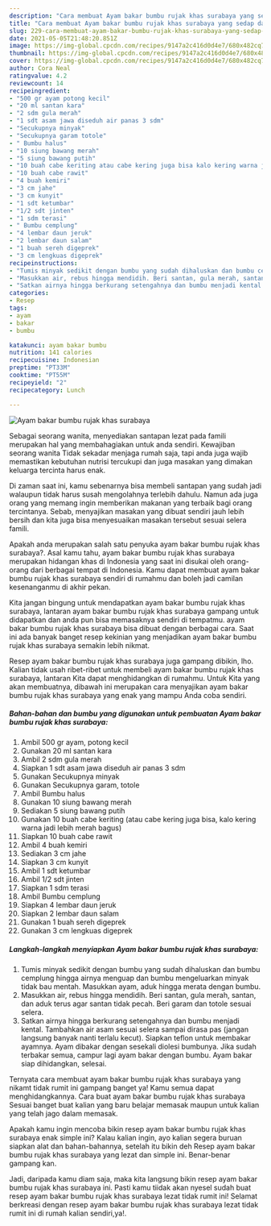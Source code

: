 ```yaml
---
description: "Cara membuat Ayam bakar bumbu rujak khas surabaya yang sedap dan Mudah Dibuat"
title: "Cara membuat Ayam bakar bumbu rujak khas surabaya yang sedap dan Mudah Dibuat"
slug: 229-cara-membuat-ayam-bakar-bumbu-rujak-khas-surabaya-yang-sedap-dan-mudah-dibuat
date: 2021-05-05T21:48:20.851Z
image: https://img-global.cpcdn.com/recipes/9147a2c416d0d4e7/680x482cq70/ayam-bakar-bumbu-rujak-khas-surabaya-foto-resep-utama.jpg
thumbnail: https://img-global.cpcdn.com/recipes/9147a2c416d0d4e7/680x482cq70/ayam-bakar-bumbu-rujak-khas-surabaya-foto-resep-utama.jpg
cover: https://img-global.cpcdn.com/recipes/9147a2c416d0d4e7/680x482cq70/ayam-bakar-bumbu-rujak-khas-surabaya-foto-resep-utama.jpg
author: Cora Neal
ratingvalue: 4.2
reviewcount: 14
recipeingredient:
- "500 gr ayam potong kecil"
- "20 ml santan kara"
- "2 sdm gula merah"
- "1 sdt asam jawa diseduh air panas 3 sdm"
- "Secukupnya minyak"
- "Secukupnya garam totole"
- " Bumbu halus"
- "10 siung bawang merah"
- "5 siung bawang putih"
- "10 buah cabe keriting atau cabe kering juga bisa kalo kering warna jadi lebih merah bagus"
- "10 buah cabe rawit"
- "4 buah kemiri"
- "3 cm jahe"
- "3 cm kunyit"
- "1 sdt ketumbar"
- "1/2 sdt jinten"
- "1 sdm terasi"
- " Bumbu cemplung"
- "4 lembar daun jeruk"
- "2 lembar daun salam"
- "1 buah sereh digeprek"
- "3 cm lengkuas digeprek"
recipeinstructions:
- "Tumis minyak sedikit dengan bumbu yang sudah dihaluskan dan bumbu cemplung hingga airnya menguap dan bumbu mengeluarkan minyak tidak bau mentah. Masukkan ayam, aduk hingga merata dengan bumbu."
- "Masukkan air, rebus hingga mendidih. Beri santan, gula merah, santan, dan aduk terus agar santan tidak pecah. Beri garam dan totole sesuai selera."
- "Satkan airnya hingga berkurang setengahnya dan bumbu menjadi kental. Tambahkan air asam sesuai selera sampai dirasa pas (jangan langsung banyak nanti terlalu kecut). Siapkan teflon untuk membakar ayamnya. Ayam dibakar dengan sesekali diolesi bumbunya. Jika sudah terbakar semua, campur lagi ayam bakar dengan bumbu. Ayam bakar siap dihidangkan, selesai."
categories:
- Resep
tags:
- ayam
- bakar
- bumbu

katakunci: ayam bakar bumbu 
nutrition: 141 calories
recipecuisine: Indonesian
preptime: "PT33M"
cooktime: "PT55M"
recipeyield: "2"
recipecategory: Lunch

---
```



![Ayam bakar bumbu rujak khas surabaya](https://img-global.cpcdn.com/recipes/9147a2c416d0d4e7/680x482cq70/ayam-bakar-bumbu-rujak-khas-surabaya-foto-resep-utama.jpg)

Sebagai seorang wanita, menyediakan santapan lezat pada famili merupakan hal yang membahagiakan untuk anda sendiri. Kewajiban seorang  wanita Tidak sekadar menjaga rumah saja, tapi anda juga wajib memastikan kebutuhan nutrisi tercukupi dan juga masakan yang dimakan keluarga tercinta harus enak.

Di zaman  saat ini, kamu sebenarnya bisa membeli santapan yang sudah jadi walaupun tidak harus susah mengolahnya terlebih dahulu. Namun ada juga orang yang memang ingin memberikan makanan yang terbaik bagi orang tercintanya. Sebab, menyajikan masakan yang dibuat sendiri jauh lebih bersih dan kita juga bisa menyesuaikan masakan tersebut sesuai selera famili. 



Apakah anda merupakan salah satu penyuka ayam bakar bumbu rujak khas surabaya?. Asal kamu tahu, ayam bakar bumbu rujak khas surabaya merupakan hidangan khas di Indonesia yang saat ini disukai oleh orang-orang dari berbagai tempat di Indonesia. Kamu dapat membuat ayam bakar bumbu rujak khas surabaya sendiri di rumahmu dan boleh jadi camilan kesenanganmu di akhir pekan.

Kita jangan bingung untuk mendapatkan ayam bakar bumbu rujak khas surabaya, lantaran ayam bakar bumbu rujak khas surabaya gampang untuk didapatkan dan anda pun bisa memasaknya sendiri di tempatmu. ayam bakar bumbu rujak khas surabaya bisa dibuat dengan berbagai cara. Saat ini ada banyak banget resep kekinian yang menjadikan ayam bakar bumbu rujak khas surabaya semakin lebih nikmat.

Resep ayam bakar bumbu rujak khas surabaya juga gampang dibikin, lho. Kalian tidak usah ribet-ribet untuk membeli ayam bakar bumbu rujak khas surabaya, lantaran Kita dapat menghidangkan di rumahmu. Untuk Kita yang akan membuatnya, dibawah ini merupakan cara menyajikan ayam bakar bumbu rujak khas surabaya yang enak yang mampu Anda coba sendiri.

<!--inarticleads1-->

##### Bahan-bahan dan bumbu yang digunakan untuk pembuatan Ayam bakar bumbu rujak khas surabaya:

1. Ambil 500 gr ayam, potong kecil
1. Gunakan 20 ml santan kara
1. Ambil 2 sdm gula merah
1. Siapkan 1 sdt asam jawa diseduh air panas 3 sdm
1. Gunakan Secukupnya minyak
1. Gunakan Secukupnya garam, totole
1. Ambil  Bumbu halus
1. Gunakan 10 siung bawang merah
1. Sediakan 5 siung bawang putih
1. Gunakan 10 buah cabe keriting (atau cabe kering juga bisa, kalo kering warna jadi lebih merah bagus)
1. Siapkan 10 buah cabe rawit
1. Ambil 4 buah kemiri
1. Sediakan 3 cm jahe
1. Siapkan 3 cm kunyit
1. Ambil 1 sdt ketumbar
1. Ambil 1/2 sdt jinten
1. Siapkan 1 sdm terasi
1. Ambil  Bumbu cemplung
1. Siapkan 4 lembar daun jeruk
1. Siapkan 2 lembar daun salam
1. Gunakan 1 buah sereh digeprek
1. Gunakan 3 cm lengkuas digeprek




<!--inarticleads2-->

##### Langkah-langkah menyiapkan Ayam bakar bumbu rujak khas surabaya:

1. Tumis minyak sedikit dengan bumbu yang sudah dihaluskan dan bumbu cemplung hingga airnya menguap dan bumbu mengeluarkan minyak tidak bau mentah. Masukkan ayam, aduk hingga merata dengan bumbu.
1. Masukkan air, rebus hingga mendidih. Beri santan, gula merah, santan, dan aduk terus agar santan tidak pecah. Beri garam dan totole sesuai selera.
1. Satkan airnya hingga berkurang setengahnya dan bumbu menjadi kental. Tambahkan air asam sesuai selera sampai dirasa pas (jangan langsung banyak nanti terlalu kecut). Siapkan teflon untuk membakar ayamnya. Ayam dibakar dengan sesekali diolesi bumbunya. Jika sudah terbakar semua, campur lagi ayam bakar dengan bumbu. Ayam bakar siap dihidangkan, selesai.




Ternyata cara membuat ayam bakar bumbu rujak khas surabaya yang nikamt tidak rumit ini gampang banget ya! Kamu semua dapat menghidangkannya. Cara buat ayam bakar bumbu rujak khas surabaya Sesuai banget buat kalian yang baru belajar memasak maupun untuk kalian yang telah jago dalam memasak.

Apakah kamu ingin mencoba bikin resep ayam bakar bumbu rujak khas surabaya enak simple ini? Kalau kalian ingin, ayo kalian segera buruan siapkan alat dan bahan-bahannya, setelah itu bikin deh Resep ayam bakar bumbu rujak khas surabaya yang lezat dan simple ini. Benar-benar gampang kan. 

Jadi, daripada kamu diam saja, maka kita langsung bikin resep ayam bakar bumbu rujak khas surabaya ini. Pasti kamu tiidak akan nyesel sudah buat resep ayam bakar bumbu rujak khas surabaya lezat tidak rumit ini! Selamat berkreasi dengan resep ayam bakar bumbu rujak khas surabaya lezat tidak rumit ini di rumah kalian sendiri,ya!.

